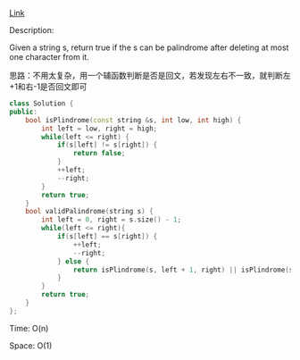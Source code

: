 [Link](https://leetcode.cn/problems/valid-palindrome-ii/description/)

Description:

Given a string s, return true if the s can be palindrome after deleting at most one character from it.

思路：不用太复杂，用一个辅函数判断是否是回文，若发现左右不一致，就判断左+1和右-1是否回文即可

```c++
class Solution {
public:
    bool isPlindrome(const string &s, int low, int high) {
        int left = low, right = high;
        while(left <= right) {
            if(s[left] != s[right]) {
                return false;
            }
            ++left;
            --right;
        }
        return true;
    }
    bool validPalindrome(string s) {
        int left = 0, right = s.size() - 1;
        while(left <= right){
            if(s[left] == s[right]) {
                ++left;
                --right;
            } else {
                return isPlindrome(s, left + 1, right) || isPlindrome(s, left, right - 1);
            }
        }
        return true;
    }
};
```

Time: O(n)

Space: O(1)
